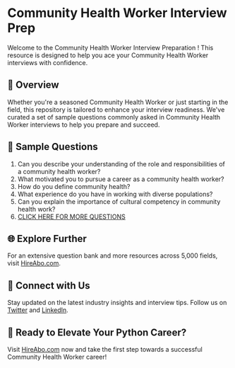 # Community Health Worker Interview Prep

Welcome to the Community Health Worker Interview Preparation ! This resource is designed to help you ace your Community Health Worker interviews with confidence.

## 🚀 Overview

Whether you're a seasoned Community Health Worker or just starting in the field, this repository is tailored to enhance your interview readiness. We've curated a set of sample questions commonly asked in Community Health Worker interviews to help you prepare and succeed.

## 📝 Sample Questions

1. Can you describe your understanding of the role and responsibilities of a community health worker?
2. What motivated you to pursue a career as a community health worker?
3. How do you define community health?
4. What experience do you have in working with diverse populations?
5. Can you explain the importance of cultural competency in community health work?
6. [CLICK HERE FOR MORE QUESTIONS](https://hireabo.com/job/13_2_8/Community%20Health%20Worker)

## 🌐 Explore Further

For an extensive question bank and more resources across 5,000 fields, visit [HireAbo.com](https://www.hireabo.com).

## 📱 Connect with Us

Stay updated on the latest industry insights and interview tips. Follow us on [Twitter](https://twitter.com/hireabo) and [LinkedIn](https://www.linkedin.com/in/hire-abo-3609972a8/).

## 🚀 Ready to Elevate Your Python Career?

Visit [HireAbo.com](https://www.hireabo.com) now and take the first step towards a successful Community Health Worker career!
